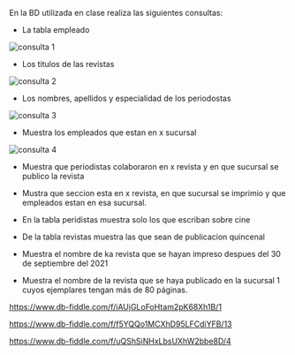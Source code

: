 En la BD utilizada en clase realiza las siguientes consultas:

* La tabla empleado

![consulta 1](https://user-images.githubusercontent.com/101900664/170727400-6488b467-7271-4610-86d2-de93b2c7ae8b.png)


* Los titulos de las revistas

![consulta 2](https://user-images.githubusercontent.com/101900664/170727657-dc63e2b8-a801-43a1-abca-4bb14e7767bc.png)


* Los nombres, apellidos y especialidad de los periodostas

![consulta 3](https://user-images.githubusercontent.com/101900664/170728030-84121733-12ab-442d-8048-f445d3dd633d.png)


* Muestra los empleados que estan en x sucursal

![consulta 4](https://user-images.githubusercontent.com/101900664/170730516-e93603dd-28c1-4444-b6f8-7e4ae5366083.png)


* Muestra que periodistas colaboraron en x revista y en que sucursal se publico la revista



* Mustra que seccion esta en x revista, en que sucursal se imprimio y que empleados estan en esa sucursal.
* En la tabla peridistas muestra solo los que escriban sobre cine
* De la tabla revistas muestra las que sean de publicacion quincenal
* Muestra el nombre de ka revista que se hayan impreso despues del 30 de septiembre del 2021
* Muestra el nombre de la revista que se haya publicado en la sucursal 1 cuyos ejemplares tengan más de 80 páginas.

https://www.db-fiddle.com/f/iAUjGLoFoHtam2pK68Xh1B/1

https://www.db-fiddle.com/f/f5YQQo1MCXhD95LFCdiYFB/13


https://www.db-fiddle.com/f/uQShSiNHxLbsUXhW2bbe8D/4
